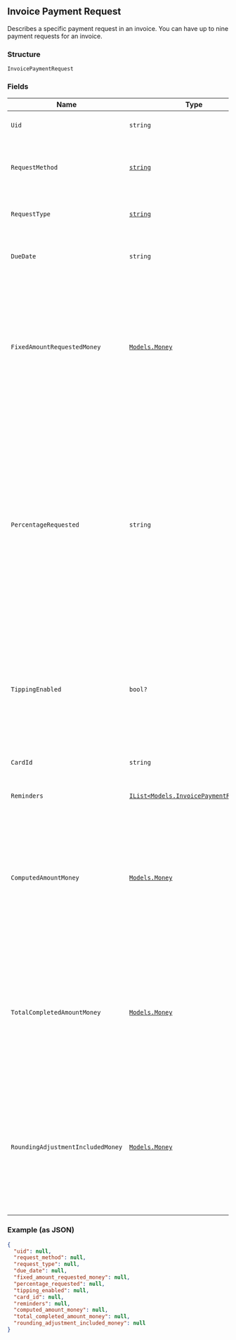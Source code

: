 ## Invoice Payment Request

Describes a specific payment request in an invoice. You can have 
up to nine payment requests for an invoice.

### Structure

`InvoicePaymentRequest`

### Fields

| Name | Type | Tags | Description |
|  --- | --- | --- | --- |
| `Uid` | `string` | Optional | The Square-generated ID of the payment request in an [invoice](#type-invoice). |
| `RequestMethod` | [`string`](/doc/models/invoice-request-method.md) | Optional | Specifies the action for Square to take for processing the invoice. For example, <br>email the invoice, charge a customer's card on file, or do nothing. |
| `RequestType` | [`string`](/doc/models/invoice-request-type.md) | Optional | Identifies the type of the payment request. For more information, <br>see [Payment request](TBD). |
| `DueDate` | `string` | Optional | The due date (in the invoice location's time zone) for the payment request. <br>After this date, the invoice becomes overdue. |
| `FixedAmountRequestedMoney` | [`Models.Money`](/doc/models/money.md) | Optional | Represents an amount of money. `Money` fields can be signed or unsigned.<br>Fields that do not explicitly define whether they are signed or unsigned are<br>considered unsigned and can only hold positive amounts. For signed fields, the<br>sign of the value indicates the purpose of the money transfer. See<br>[Working with Monetary Amounts](https://developer.squareup.com/docs/build-basics/working-with-monetary-amounts)<br>for more information. |
| `PercentageRequested` | `string` | Optional | Specifies the amount for the payment request in percentage:<br><br>- When the payment `request_type` is `DEPOSIT`, it is the percentage of the order total amount.<br>- When the payment `request_type` is `INSTALLMENT`, it is the percentage of the order total less <br>the deposit, if requested. The sum of the `percentage_requested` in all installment <br>payment requests must be equal to 100.<br><br>You cannot specify this when the payment `request_type` is `BALANCE` or when the <br>payment request specifies the `fixed_amount_requested_money` field. |
| `TippingEnabled` | `bool?` | Optional | If set to true, the Square-hosted invoice page (the `public_url` field of the invoice) <br>provides a place for the customer to pay a tip. <br><br>This field is allowed only on the final payment request  <br>and the payment `request_type` must be `BALANCE` or `INSTALLMENT`. |
| `CardId` | `string` | Optional | If the request method is `CHARGE_CARD_ON_FILE`, this field provides the <br>card to charge. |
| `Reminders` | [`IList<Models.InvoicePaymentReminder>`](/doc/models/invoice-payment-reminder.md) | Optional | A list of one or more reminders to send for the payment request. |
| `ComputedAmountMoney` | [`Models.Money`](/doc/models/money.md) | Optional | Represents an amount of money. `Money` fields can be signed or unsigned.<br>Fields that do not explicitly define whether they are signed or unsigned are<br>considered unsigned and can only hold positive amounts. For signed fields, the<br>sign of the value indicates the purpose of the money transfer. See<br>[Working with Monetary Amounts](https://developer.squareup.com/docs/build-basics/working-with-monetary-amounts)<br>for more information. |
| `TotalCompletedAmountMoney` | [`Models.Money`](/doc/models/money.md) | Optional | Represents an amount of money. `Money` fields can be signed or unsigned.<br>Fields that do not explicitly define whether they are signed or unsigned are<br>considered unsigned and can only hold positive amounts. For signed fields, the<br>sign of the value indicates the purpose of the money transfer. See<br>[Working with Monetary Amounts](https://developer.squareup.com/docs/build-basics/working-with-monetary-amounts)<br>for more information. |
| `RoundingAdjustmentIncludedMoney` | [`Models.Money`](/doc/models/money.md) | Optional | Represents an amount of money. `Money` fields can be signed or unsigned.<br>Fields that do not explicitly define whether they are signed or unsigned are<br>considered unsigned and can only hold positive amounts. For signed fields, the<br>sign of the value indicates the purpose of the money transfer. See<br>[Working with Monetary Amounts](https://developer.squareup.com/docs/build-basics/working-with-monetary-amounts)<br>for more information. |

### Example (as JSON)

```json
{
  "uid": null,
  "request_method": null,
  "request_type": null,
  "due_date": null,
  "fixed_amount_requested_money": null,
  "percentage_requested": null,
  "tipping_enabled": null,
  "card_id": null,
  "reminders": null,
  "computed_amount_money": null,
  "total_completed_amount_money": null,
  "rounding_adjustment_included_money": null
}
```

